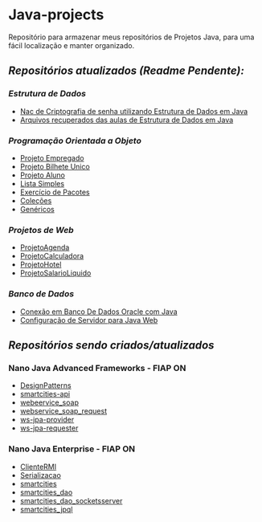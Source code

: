 # Java-projects
Repositório para armazenar meus repositórios de Projetos Java, para uma fácil localização e manter organizado.

## *Repositórios atualizados (Readme Pendente):*
### _Estrutura de Dados_
 - [Nac de Criptografia de senha utilizando Estrutura de Dados em Java](https://github.com/lnbt07/NacSenha)
 - [Arquivos recuperados das aulas de Estrutura de Dados em Java](https://github.com/lnbt07/estruturaDeDados-Java)
 
### _Programação Orientada a Objeto_
 - [Projeto Empregado](https://github.com/lnbt07/ProjetoEmpregado)
 - [Projeto Bilhete Unico](https://github.com/lnbt07/ProjetoBilheteUnico)
 - [Projeto Aluno](https://github.com/lnbt07/ProjetoAluno)
 - [Lista Simples](https://github.com/lnbt07/ListaSimples)
 - [Exercício de Pacotes](https://github.com/lnbt07/exercicioPacote)
 - [Coleções](https://github.com/lnbt07/colecoesJava)
 - [Genéricos](https://github.com/lnbt07/genericoJava)
 
###  _Projetos de Web_
 - [ProjetoAgenda](https://github.com/lnbt07/ProjetoAgenda)
 - [ProjetoCalculadora](https://github.com/lnbt07/ProjetoCalculadora)
 - [ProjetoHotel](https://github.com/lnbt07/ProjetoHotel)
 - [ProjetoSalarioLiquido](https://github.com/lnbt07/ProjetoSalarioLiquido)

### _Banco de Dados_
 - [Conexão em Banco De Dados Oracle com Java](https://github.com/lnbt07/bancodedados-java)
 - [Configuração de Servidor para Java Web](https://github.com/lnbt07/ServersJavaWeb)


## *Repositórios sendo criados/atualizados*
### Nano Java Advanced Frameworks - FIAP ON
 - [DesignPatterns]()
 - [smartcities-api]()
 - [webeervice_soap]()
 - [webservice_soap_request]()
 - [ws-jpa-provider]()
 - [ws-jpa-requester]()

### Nano Java Enterprise - FIAP ON
 - [ClienteRMI]()
 - [Serializacao]()
 - [smartcities]()
 - [smartcities_dao]()
 - [smartcities_dao_socketsserver]()
 - [smartcities_jpql]()

